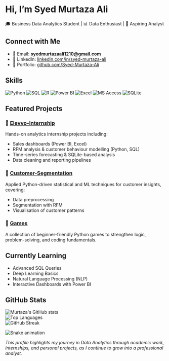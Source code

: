 # Hi, I’m Syed Murtaza Ali  
🎓 Business Data Analytics Student | 📊 Data Enthusiast | 🚀 Aspiring Analyst  

## Connect with Me  
- 📧 Email: **syedmurtazaali1210@gmail.com**  
- 💼 LinkedIn: [linkedin.com/in/syed-murtaza-ali](www.linkedin.com/in/syed-murtaza-ali-432031230) 
- 📂 Portfolio: [github.com/Syed-Murtaza-Ali](https://github.com/Syed-Murtaza-Ali)  

## Skills  
![Python](https://img.shields.io/badge/Python-3776AB?style=for-the-badge&logo=python&logoColor=white)
![SQL](https://img.shields.io/badge/SQL-4479A1?style=for-the-badge&logo=postgresql&logoColor=white)
![R](https://img.shields.io/badge/R-276DC3?style=for-the-badge&logo=r&logoColor=white)
![Power BI](https://img.shields.io/badge/PowerBI-F2C811?style=for-the-badge&logo=powerbi&logoColor=black)
![Excel](https://img.shields.io/badge/Excel-217346?style=for-the-badge&logo=microsoft-excel&logoColor=white)
![MS Access](https://img.shields.io/badge/MS%20Access-A4373A?style=for-the-badge&logo=microsoft-access&logoColor=white)
![SQLite](https://img.shields.io/badge/SQLite-003B57?style=for-the-badge&logo=sqlite&logoColor=white)

## Featured Projects  

### 🔹 [Elevvo-Internship](https://github.com/Syed-Murtaza-Ali/Elevvo-Internship)  
Hands-on analytics internship projects including:  
- Sales dashboards (Power BI, Excel)  
- RFM analysis & customer behaviour modelling (Python, SQL)  
- Time-series forecasting & SQLite-based analysis  
- Data cleaning and reporting pipelines  

### 🔹 [Customer-Segmentation](https://github.com/Syed-Murtaza-Ali/Customer-Segmentation)  
Applied Python-driven statistical and ML techniques for customer insights, covering:  
- Data preprocessing  
- Segmentation with RFM  
- Visualisation of customer patterns  

### 🔹 [Games](https://github.com/Syed-Murtaza-Ali/Games)  
A collection of beginner-friendly Python games to strengthen logic, problem-solving, and coding fundamentals.  

## Currently Learning  
- Advanced SQL Queries  
- Deep Learning Basics  
- Natural Language Processing (NLP)  
- Interactive Dashboards with Power BI  

## GitHub Stats  

![Murtaza's GitHub stats](https://github-readme-stats.vercel.app/api?username=Syed-Murtaza-Ali&show_icons=true&theme=radical)  
![Top Languages](https://github-readme-stats.vercel.app/api/top-langs/?username=Syed-Murtaza-Ali&layout=compact&theme=radical)  
![GitHub Streak](https://streak-stats.demolab.com?user=Syed-Murtaza-Ali&theme=radical&hide_border=true)  

![Snake animation](https://github.com/Syed-Murtaza-Ali/Syed-Murtaza-Ali/blob/output/snake.svg)

*This profile highlights my journey in Data Analytics through academic work, internships, and personal projects, as I continue to grow into a professional analyst.*  
